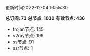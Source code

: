 更新时间2022-12-04 16:55:30

**总订阅: 73**
**总节点: 1030**
**有效节点: 436**
- trojan节点: 145
- v2ray节点: 199
- ss节点: 91
- ssr节点: 1
